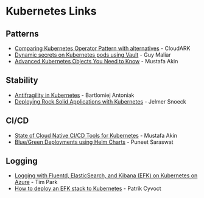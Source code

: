 # Kubernetes Links

## Patterns
* [Comparing Kubernetes Operator Pattern with alternatives](https://medium.com/@cloudark/why-to-write-kubernetes-operators-9b1e32a24814) - CloudARK
* [Dynamic secrets on Kubernetes pods using Vault](https://medium.com/@gmaliar/dynamic-secrets-on-kubernetes-pods-using-vault-35d9094d169) - Guy Maliar
* [Advanced Kubernetes Objects You Need to Know](https://engineering.opsgenie.com/advanced-kubernetes-objects-53f5e9bc0c28) - Mustafa Akin

## Stability
* [Antifragility in Kubernetes](https://itnext.io/antifragility-in-kubernetes-bcac9ec5baaf) - Bartlomiej Antoniak
* [Deploying Rock Solid Applications with Kubernetes](https://hackernoon.com/deploying-rock-solid-applications-with-kubernetes-230fd9bb61f4) - Jelmer Snoeck

## CI/CD
* [State of Cloud Native CI/CD Tools for Kubernetes](https://engineering.opsgenie.com/cloud-native-continuous-integration-and-delivery-tools-for-kubernetes-e6ea34d308c) - Mustafa Akin
* [Blue/Green Deployments using Helm Charts](https://medium.com/@saraswatpuneet/blue-green-deployments-using-helm-charts-93ec479c0282) - Puneet Saraswat

## Logging
* [Logging with Fluentd, ElasticSearch, and Kibana (EFK) on Kubernetes on Azure](https://medium.com/@timfpark/efk-logging-on-kubernetes-on-azure-4c54402459c4) - Tim Park
* [How to deploy an EFK stack to Kubernetes](https://itnext.io/how-to-deploy-an-efk-stack-to-kubernetes-d1179a56fee8) - Patrik Cyvoct